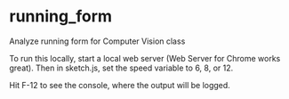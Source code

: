 # running_form
Analyze running form for Computer Vision class

To run this locally, start a local web server (Web Server for Chrome works great).
Then in sketch.js, set the speed variable to 6, 8, or 12.

Hit F-12 to see the console, where the output will be logged.
